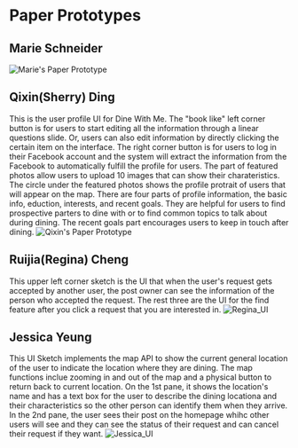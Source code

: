 # Paper Prototypes


## Marie Schneider
![Marie's Paper Prototype](https://github.com/dingqixin/chicas/blob/master/img/userinterface/2nd/Mari's%20prototype.jpg)


## Qixin(Sherry) Ding
This is the user profile UI for Dine With Me. The "book like" left corner button is for users to start editing all the information through a linear questions slide. Or, users can also edit information by directly clicking the certain item on the interface. The right corner button is for users to log in their Facebook account and the system will extract the information from the Facebook to automatically fulfill the profile for users. The part of featured photos allow users to upload 10 images that can show their charateristics. The circle under the featured photos shows the profile protrait of users that will appear on the map. There are four parts of profile information, the basic info, eduction, interests, and recent goals. They are helpful for users to find prospective parters to dine with or to find common topics to talk about during dining. The recent goals part encourages users to keep in touch after dining. 
![Qixin's Paper Prototype](https://github.com/dingqixin/chicas/blob/master/img/userinterface/2nd/Qixin's%20UI.jpeg)


## Ruijia(Regina) Cheng
This upper left corner sketch is the UI that when the user's request gets accepted by another user, the post owner can see the information of the person who accepted the request. The rest three are the UI for the find feature after you click a request that you are interested in. 
![Regina_UI](https://github.com/dingqixin/chicas/blob/master/img/userinterface/2nd/2103140889.jpg)


## Jessica Yeung
This UI Sketch implements the map API to show the current general location of the user to indicate the location where they are dining. The map functions inclue zooming in and out of the map and a physical button to return back to current location. On the 1st pane, it shows the location's name and has a text box for the user to describe the dining locationa and their characteristics so the other person can identify them when they arrive. In the 2nd pane, the user sees their post on the homepage whihc other users will see and they can see the status of their request and can cancel their request if they want.
![Jessica_UI](https://github.com/dingqixin/chicas/blob/master/img/userinterface/2nd/Post_UI.JPG)
